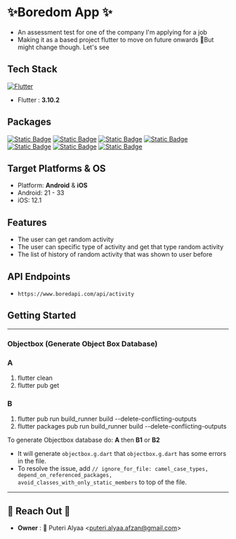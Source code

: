 # ✨Boredom App ✨

- An assessment test for one of the company I'm applying for a job
- Making it as a based project flutter to move on future onwards 💅But might change though. Let's see

## Tech Stack

[![Flutter](https://img.shields.io/badge/Flutter-02569B?style=for-the-badge&logo=flutter&logoColor=white)](https://docs.flutter.dev/get-started/install) 
- Flutter : **3.10.2**

## Packages
[![Static Badge](https://img.shields.io/badge/riverpod_2.4.0-navy?style=for-the-badge&logo=data%3Aimage%2Fpng%3Bbase64%2CiVBORw0KGgoAAAANSUhEUgAAAC4AAAAuCAMAAABgZ9sFAAAApVBMVEUAAAADXJ8BV5sqtvYqtvYBV5sBV5sqtvYqtvYBV5sqtvYiouMqtvYBV5sBV5sBV5sqtvYptfUBV5sqtvYBV5sqtvYBV5sBV5sqtvYEXaEBV5sqtvYqtvYqtvYBV5sZj9EqtvYBV5sqtvYBV5sqtvYBV5sqtvYBV5sBV5sqtvYqtvYZj9ErufkqtvYAVZkqtvYqtvYBV5sBV5sqtvYZj9EDXKADXaAMlqmQAAAAMnRSTlMABPfnUnZpGPLyaQnQh4FWEu%2Fv13o9NQ738uTe2tXUzsTBsaqlnJiSi4p%2BaVJGRTAnH9DqXfwAAADDSURBVEjH7dPJDoIwFEDRV1BA5hnneZ4t6v9%2Fmo0xaUKh6Vu4467P9kLbH3PCMDRZarozd113kowTW0nr5S%2FLxmju5Vr0cs2LThhdPgcGRr9oz8BoyjxCfz1BaOYDhGbtUJruUZp6FZ3JtMjN40iiqQ%2FV7gdd1JyL3bZRg6Yp1ESytVWrtaDhusuyX6O7pHHT8%2Bwt0WLXGKOBbAQtLR8KWpqP0vCYClqagdJQLLhWKdAwGpwV1yrlMUYD8VICiAoCbZg%2BcGJiNowueP8AAAAASUVORK5CYII%3D)](https://pub.dev/packages/flutter_riverpod)
[![Static Badge](https://img.shields.io/badge/dio_5.3.3-navy?style=for-the-badge&logo=data%3Aimage%2Fpng%3Bbase64%2CiVBORw0KGgoAAAANSUhEUgAAAC4AAAAuCAMAAABgZ9sFAAAApVBMVEUAAAADXJ8BV5sqtvYqtvYBV5sBV5sqtvYqtvYBV5sqtvYiouMqtvYBV5sBV5sBV5sqtvYptfUBV5sqtvYBV5sqtvYBV5sBV5sqtvYEXaEBV5sqtvYqtvYqtvYBV5sZj9EqtvYBV5sqtvYBV5sqtvYBV5sqtvYBV5sBV5sqtvYqtvYZj9ErufkqtvYAVZkqtvYqtvYBV5sBV5sqtvYZj9EDXKADXaAMlqmQAAAAMnRSTlMABPfnUnZpGPLyaQnQh4FWEu%2Fv13o9NQ738uTe2tXUzsTBsaqlnJiSi4p%2BaVJGRTAnH9DqXfwAAADDSURBVEjH7dPJDoIwFEDRV1BA5hnneZ4t6v9%2Fmo0xaUKh6Vu4467P9kLbH3PCMDRZarozd113kowTW0nr5S%2FLxmju5Vr0cs2LThhdPgcGRr9oz8BoyjxCfz1BaOYDhGbtUJruUZp6FZ3JtMjN40iiqQ%2FV7gdd1JyL3bZRg6Yp1ESytVWrtaDhusuyX6O7pHHT8%2Bwt0WLXGKOBbAQtLR8KWpqP0vCYClqagdJQLLhWKdAwGpwV1yrlMUYD8VICiAoCbZg%2BcGJiNowueP8AAAAASUVORK5CYII%3D)](https://pub.dev/packages/dio)
[![Static Badge](https://img.shields.io/badge/objectbox_2.2.0-navy?style=for-the-badge&logo=data%3Aimage%2Fpng%3Bbase64%2CiVBORw0KGgoAAAANSUhEUgAAAC4AAAAuCAMAAABgZ9sFAAAApVBMVEUAAAADXJ8BV5sqtvYqtvYBV5sBV5sqtvYqtvYBV5sqtvYiouMqtvYBV5sBV5sBV5sqtvYptfUBV5sqtvYBV5sqtvYBV5sBV5sqtvYEXaEBV5sqtvYqtvYqtvYBV5sZj9EqtvYBV5sqtvYBV5sqtvYBV5sqtvYBV5sBV5sqtvYqtvYZj9ErufkqtvYAVZkqtvYqtvYBV5sBV5sqtvYZj9EDXKADXaAMlqmQAAAAMnRSTlMABPfnUnZpGPLyaQnQh4FWEu%2Fv13o9NQ738uTe2tXUzsTBsaqlnJiSi4p%2BaVJGRTAnH9DqXfwAAADDSURBVEjH7dPJDoIwFEDRV1BA5hnneZ4t6v9%2Fmo0xaUKh6Vu4467P9kLbH3PCMDRZarozd113kowTW0nr5S%2FLxmju5Vr0cs2LThhdPgcGRr9oz8BoyjxCfz1BaOYDhGbtUJruUZp6FZ3JtMjN40iiqQ%2FV7gdd1JyL3bZRg6Yp1ESytVWrtaDhusuyX6O7pHHT8%2Bwt0WLXGKOBbAQtLR8KWpqP0vCYClqagdJQLLhWKdAwGpwV1yrlMUYD8VICiAoCbZg%2BcGJiNowueP8AAAAASUVORK5CYII%3D)](https://pub.dev/packages/objectbox)
[![Static Badge](https://img.shields.io/badge/logger_2.0.2+1-navy?style=for-the-badge&logo=data%3Aimage%2Fpng%3Bbase64%2CiVBORw0KGgoAAAANSUhEUgAAAC4AAAAuCAMAAABgZ9sFAAAApVBMVEUAAAADXJ8BV5sqtvYqtvYBV5sBV5sqtvYqtvYBV5sqtvYiouMqtvYBV5sBV5sBV5sqtvYptfUBV5sqtvYBV5sqtvYBV5sBV5sqtvYEXaEBV5sqtvYqtvYqtvYBV5sZj9EqtvYBV5sqtvYBV5sqtvYBV5sqtvYBV5sBV5sqtvYqtvYZj9ErufkqtvYAVZkqtvYqtvYBV5sBV5sqtvYZj9EDXKADXaAMlqmQAAAAMnRSTlMABPfnUnZpGPLyaQnQh4FWEu%2Fv13o9NQ738uTe2tXUzsTBsaqlnJiSi4p%2BaVJGRTAnH9DqXfwAAADDSURBVEjH7dPJDoIwFEDRV1BA5hnneZ4t6v9%2Fmo0xaUKh6Vu4467P9kLbH3PCMDRZarozd113kowTW0nr5S%2FLxmju5Vr0cs2LThhdPgcGRr9oz8BoyjxCfz1BaOYDhGbtUJruUZp6FZ3JtMjN40iiqQ%2FV7gdd1JyL3bZRg6Yp1ESytVWrtaDhusuyX6O7pHHT8%2Bwt0WLXGKOBbAQtLR8KWpqP0vCYClqagdJQLLhWKdAwGpwV1yrlMUYD8VICiAoCbZg%2BcGJiNowueP8AAAAASUVORK5CYII%3D)](https://pub.dev/packages/logger)
[![Static Badge](https://img.shields.io/badge/path_provider_2.1.1-navy?style=for-the-badge&logo=data%3Aimage%2Fpng%3Bbase64%2CiVBORw0KGgoAAAANSUhEUgAAAC4AAAAuCAMAAABgZ9sFAAAApVBMVEUAAAADXJ8BV5sqtvYqtvYBV5sBV5sqtvYqtvYBV5sqtvYiouMqtvYBV5sBV5sBV5sqtvYptfUBV5sqtvYBV5sqtvYBV5sBV5sqtvYEXaEBV5sqtvYqtvYqtvYBV5sZj9EqtvYBV5sqtvYBV5sqtvYBV5sqtvYBV5sBV5sqtvYqtvYZj9ErufkqtvYAVZkqtvYqtvYBV5sBV5sqtvYZj9EDXKADXaAMlqmQAAAAMnRSTlMABPfnUnZpGPLyaQnQh4FWEu%2Fv13o9NQ738uTe2tXUzsTBsaqlnJiSi4p%2BaVJGRTAnH9DqXfwAAADDSURBVEjH7dPJDoIwFEDRV1BA5hnneZ4t6v9%2Fmo0xaUKh6Vu4467P9kLbH3PCMDRZarozd113kowTW0nr5S%2FLxmju5Vr0cs2LThhdPgcGRr9oz8BoyjxCfz1BaOYDhGbtUJruUZp6FZ3JtMjN40iiqQ%2FV7gdd1JyL3bZRg6Yp1ESytVWrtaDhusuyX6O7pHHT8%2Bwt0WLXGKOBbAQtLR8KWpqP0vCYClqagdJQLLhWKdAwGpwV1yrlMUYD8VICiAoCbZg%2BcGJiNowueP8AAAAASUVORK5CYII%3D)](https://pub.dev/packages/path_provider)
[![Static Badge](https://img.shields.io/badge/retry_3.1.2-navy?style=for-the-badge&logo=data%3Aimage%2Fpng%3Bbase64%2CiVBORw0KGgoAAAANSUhEUgAAAC4AAAAuCAMAAABgZ9sFAAAApVBMVEUAAAADXJ8BV5sqtvYqtvYBV5sBV5sqtvYqtvYBV5sqtvYiouMqtvYBV5sBV5sBV5sqtvYptfUBV5sqtvYBV5sqtvYBV5sBV5sqtvYEXaEBV5sqtvYqtvYqtvYBV5sZj9EqtvYBV5sqtvYBV5sqtvYBV5sqtvYBV5sBV5sqtvYqtvYZj9ErufkqtvYAVZkqtvYqtvYBV5sBV5sqtvYZj9EDXKADXaAMlqmQAAAAMnRSTlMABPfnUnZpGPLyaQnQh4FWEu%2Fv13o9NQ738uTe2tXUzsTBsaqlnJiSi4p%2BaVJGRTAnH9DqXfwAAADDSURBVEjH7dPJDoIwFEDRV1BA5hnneZ4t6v9%2Fmo0xaUKh6Vu4467P9kLbH3PCMDRZarozd113kowTW0nr5S%2FLxmju5Vr0cs2LThhdPgcGRr9oz8BoyjxCfz1BaOYDhGbtUJruUZp6FZ3JtMjN40iiqQ%2FV7gdd1JyL3bZRg6Yp1ESytVWrtaDhusuyX6O7pHHT8%2Bwt0WLXGKOBbAQtLR8KWpqP0vCYClqagdJQLLhWKdAwGpwV1yrlMUYD8VICiAoCbZg%2BcGJiNowueP8AAAAASUVORK5CYII%3D)](https://pub.dev/packages/retry)
[![Static Badge](https://img.shields.io/badge/flutter_native_splash_2.3.2-navy?style=for-the-badge&logo=data%3Aimage%2Fpng%3Bbase64%2CiVBORw0KGgoAAAANSUhEUgAAAC4AAAAuCAMAAABgZ9sFAAAApVBMVEUAAAADXJ8BV5sqtvYqtvYBV5sBV5sqtvYqtvYBV5sqtvYiouMqtvYBV5sBV5sBV5sqtvYptfUBV5sqtvYBV5sqtvYBV5sBV5sqtvYEXaEBV5sqtvYqtvYqtvYBV5sZj9EqtvYBV5sqtvYBV5sqtvYBV5sqtvYBV5sBV5sqtvYqtvYZj9ErufkqtvYAVZkqtvYqtvYBV5sBV5sqtvYZj9EDXKADXaAMlqmQAAAAMnRSTlMABPfnUnZpGPLyaQnQh4FWEu%2Fv13o9NQ738uTe2tXUzsTBsaqlnJiSi4p%2BaVJGRTAnH9DqXfwAAADDSURBVEjH7dPJDoIwFEDRV1BA5hnneZ4t6v9%2Fmo0xaUKh6Vu4467P9kLbH3PCMDRZarozd113kowTW0nr5S%2FLxmju5Vr0cs2LThhdPgcGRr9oz8BoyjxCfz1BaOYDhGbtUJruUZp6FZ3JtMjN40iiqQ%2FV7gdd1JyL3bZRg6Yp1ESytVWrtaDhusuyX6O7pHHT8%2Bwt0WLXGKOBbAQtLR8KWpqP0vCYClqagdJQLLhWKdAwGpwV1yrlMUYD8VICiAoCbZg%2BcGJiNowueP8AAAAASUVORK5CYII%3D)](https://pub.dev/packages/flutter_native_splash)

## Target Platforms & OS
- Platform: **Android** & **iOS**
- Android: 21 - 33
- iOS: 12.1

## Features
- The user can get random activity
- The user can specific type of activity and get that type random activity
- The list of history of random activity that was shown to user before

## API Endpoints
- `https://www.boredapi.com/api/activity`

## Getting Started
***
### Objectbox (Generate Object Box Database)

### A
1. flutter clean
2. flutter pub get

### B
1. flutter pub run build_runner build --delete-conflicting-outputs
2. flutter packages pub run build_runner build --delete-conflicting-outputs

To generate Objectbox database do:
**A** then **B1** or **B2**

- It will generate `objectbox.g.dart` that `objectbox.g.dart` has some errors in the file.
- To resolve the issue,
  add `// ignore_for_file: camel_case_types, depend_on_referenced_packages, avoid_classes_with_only_static_members`
  to top of the file.
***

## 📡 Reach Out 📡
- **Owner** : 📩 Puteri
 Alyaa <[puteri.alyaa.afzan@gmail.com](mailto:puteri.alyaa.afzan@gmail.com)><br>
